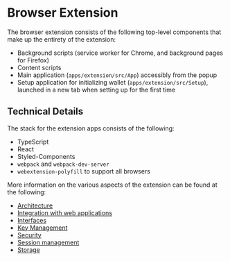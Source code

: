 # Browser Extension

The browser extension consists of the following top-level components that make up the entirety of the extension:

- Background scripts (service worker for Chrome, and background pages for Firefox)
- Content scripts
- Main application (`apps/extension/src/App`) accessibly from the popup
- Setup application for initializing wallet (`apps/extension/src/Setup`), launched in a new tab when setting up for the first time

## Technical Details

The stack for the extension apps consists of the following:

- TypeScript
- React
- Styled-Components
- `webpack` and `webpack-dev-server`
- `webextension-polyfill` to support all browsers

More information on the various aspects of the extension can be found at the following:

- [Architecture](./architecture.md)
- [Integration with web applications](./integration.md)
- [Interfaces](./interface.md)
- [Key Management](./key-management.md)
- [Security](./security.md)
- [Session management](./session.md)
- [Storage](./storage.md)
